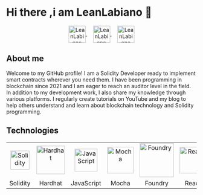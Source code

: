 # Hi there ,i am LeanLabiano 👋

<p align="center">  
	<a href="https://www.youtube.com/@leanlabiano">
	  <img align="center" alt="LeanLabiano Youtube" width="45px" src="https://raw.githubusercontent.com/peterthehan/peterthehan/master/assets/youtube.svg" /> 
	</a>&nbsp;&nbsp;&nbsp;
  <a href="https://twitter.com/leanlabiano"> 
    <img align="center" alt="LeanLabiano twitter | Twitter" width="45px" src="https://raw.githubusercontent.com/peterthehan/peterthehan/master/assets/twitter.svg"/>
  </a> &nbsp;&nbsp;&nbsp;
  <a href="https://www.linkedin.com/in/leanlabiano/"> 
    <img align="center" alt="LeanLabiano LinkedIn" width="45px" 		   src="https://raw.githubusercontent.com/peterthehan/peterthehan/master/assets/linkedin.svg" />
  </a> 
</p>

## About me
Welcome to my GitHub profile! I am a Solidity Developer ready to implement smart contracts wherever you need them. I have been programming in blockchain since 2021 and I am eager to reach an auditor level in the field.
In addition to my development work, I also share my knowledge through various platforms. I regularly create tutorials on YouTube and my blog to help others understand and learn about blockchain technology and  Solidity programming.

## Technologies

<table align="center">
  <tr>
    <td align="center">
      <img src="https://upload.wikimedia.org/wikipedia/commons/9/98/Solidity_logo.svg" alt="Solidity" width="50px" />
    </td>
    <td align="center">
      <img src="https://seeklogo.com/images/H/hardhat-logo-888739EBB4-seeklogo.com.png" alt="Hardhat" width="75px" />
    </td>
    <td align="center">
      <img src="https://upload.wikimedia.org/wikipedia/commons/9/99/Unofficial_JavaScript_logo_2.svg" alt="JavaScript" width="60px" />
    </td>
    <td align="center">
      <img src="https://upload.wikimedia.org/wikipedia/commons/d/de/Mocha_logo.svg" alt="Mocha" width="70px" />
    </td>
	<td align="center">
      <img src="https://book.getfoundry.sh/images/foundry-banner.png" alt="Foundry" width="90px" />
    </td>
    <td align="center">
      <img src="https://upload.wikimedia.org/wikipedia/commons/a/a7/React-icon.svg" alt="React" width="70px" />
    </td>
    <td align="center">
      <img src="https://www.svgrepo.com/show/354113/nextjs-icon.svg" alt="Next" width="70px" />
    </td>
  </tr>
  <tr>
    <td align="center">
      Solidity
    </td>
    <td align="center">
      Hardhat
    </td>
    <td align="center">
      JavaScript
    </td>
    <td align="center">
      Mocha
    </td>
	<td align="center">
      Foundry
    </td>
    <td align="center">
      React
    </td>
    <td align="center">
      Next
    </td>
  </tr>
</table>


<!--
**LeandroCDN/LeandroCDN** is a ✨ _special_ ✨ repository because its `README.md` (this file) appears on your GitHub profile.

Here are some ideas to get you started:

- 🔭 I’m currently working on ...
- 🌱 I’m currently learning ...
- 👯 I’m looking to collaborate on ...
- 🤔 I’m looking for help with ...
- 💬 Ask me about ...
- 📫 How to reach me: ...
- 😄 Pronouns: ...
- ⚡ Fun fact: ...
-->

